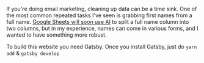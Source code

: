 If you're doing email marketing, cleaning up data can be a time sink. One of the most common repeated tasks I've seen is grabbing first names from a full name. [Google Sheets will soon use AI](https://9to5google.com/2020/06/30/google-sheets-smart-fill/) to split a full name column into two columns, but in my experience, names can come in various forms, and I wanted to have something more robust.

To build this website you need Gatsby. Once you install Gatsby, just do `yarn add` & `gatsby develop`